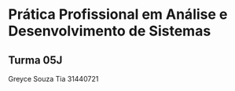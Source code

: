 # Prática Profissional em Análise e Desenvolvimento de Sistemas

## Turma 05J
Greyce Souza Tia 31440721
